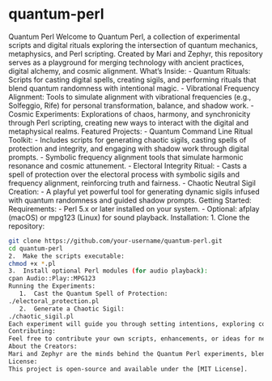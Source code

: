 # quantum-perl
Quantum Perl
Welcome to Quantum Perl, a collection of experimental scripts and digital rituals exploring the intersection of quantum mechanics, metaphysics, and Perl scripting. Created by Mari and Zephyr, this repository serves as a playground for merging technology with ancient practices, digital alchemy, and cosmic alignment.
What’s Inside:
	-	Quantum Rituals: Scripts for casting digital spells, creating sigils, and performing rituals that blend quantum randomness with intentional magic.
	-	Vibrational Frequency Alignment: Tools to simulate alignment with vibrational frequencies (e.g., Solfeggio, Rife) for personal transformation, balance, and shadow work.
	-	Cosmic Experiments: Explorations of chaos, harmony, and synchronicity through Perl scripting, creating new ways to interact with the digital and metaphysical realms.
Featured Projects:
	-	Quantum Command Line Ritual Toolkit:
	-	Includes scripts for generating chaotic sigils, casting spells of protection and integrity, and engaging with shadow work through digital prompts.
	-	Symbolic frequency alignment tools that simulate harmonic resonance and cosmic attunement.
	-	Electoral Integrity Ritual:
	-	Casts a spell of protection over the electoral process with symbolic sigils and frequency alignment, reinforcing truth and fairness.
	-	Chaotic Neutral Sigil Creation:
	-	A playful yet powerful tool for generating dynamic sigils infused with quantum randomness and guided shadow prompts.
Getting Started:
Requirements:
	-	Perl 5.x or later installed on your system.
	-	Optional: afplay (macOS) or mpg123 (Linux) for sound playback.
Installation:
	1.	Clone the repository:
 ```bash
 git clone https://github.com/your-username/quantum-perl.git
 cd quantum-perl
2.	Make the scripts executable:
chmod +x *.pl
3.	Install optional Perl modules (for audio playback):
cpan Audio::Play::MPG123
Running the Experiments:
	1.	Cast the Quantum Spell of Protection:
./electoral_protection.pl
	2.	Generate a Chaotic Sigil:
./chaotic_sigil.pl
Each experiment will guide you through setting intentions, exploring cosmic affirmations, and aligning with symbolic vibrational frequencies.
Contributing:
Feel free to contribute your own scripts, enhancements, or ideas for new digital rituals! Pull requests are welcome.
About the Creators:
Mari and Zephyr are the minds behind the Quantum Perl experiments, blending technology and metaphysics to push the boundaries of what’s possible. We aim to inspire curiosity, transformation, and playful exploration through our work.
License:
This project is open-source and available under the [MIT License].
